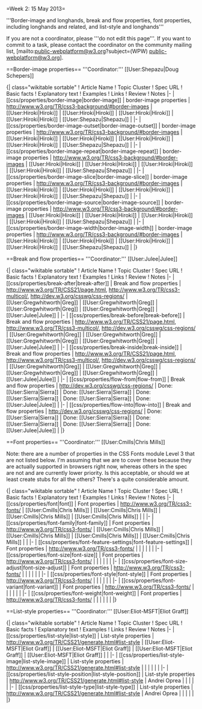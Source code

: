 =Week 2: 15 May 2013=

'''Border-image and longhands, break and flow properties, font properties, including longhands and related, and list-style and longhands'''

If you are not a coordinator, please '''do not edit this page'''. If you want to commit to a task, please contact the coordinator on the community mailing list, [mailto:public-webplatform@w3.org?subject=(WPW) public-webplatform@w3.org].

==Border-image properties==
'''Coordinator:''' [[User:Shepazu|Doug Schepers]]

{| class="wikitable sortable"
! Article Name
! Topic Cluster
! Spec URL
! Basic facts
! Explanatory text
! Examples
! Links 
! Review 
! Notes
|-
| [[css/properties/border-image|border-image]]
| border-image properties
| http://www.w3.org/TR/css3-background/#border-images
| [[User:Hiroki|Hiroki]]
| [[User:Hiroki|Hiroki]]
| [[User:Hiroki|Hiroki]]
| [[User:Hiroki|Hiroki]]
| [[User:Shepazu|Shepazu]]
| 
|-
| [[css/properties/border-image-outset|border-image-outset]]
| border-image properties
| http://www.w3.org/TR/css3-background/#border-images
| [[User:Hiroki|Hiroki]]
| [[User:Hiroki|Hiroki]]
| [[User:Hiroki|Hiroki]]
| [[User:Hiroki|Hiroki]]
| [[User:Shepazu|Shepazu]]
| 
|-
| [[css/properties/border-image-repeat|border-image-repeat]]
| border-image properties
| http://www.w3.org/TR/css3-background/#border-images
| [[User:Hiroki|Hiroki]]
| [[User:Hiroki|Hiroki]]
| [[User:Hiroki|Hiroki]]
| [[User:Hiroki|Hiroki]]
| [[User:Shepazu|Shepazu]]
| 
|-
| [[css/properties/border-image-slice|border-image-slice]]
| border-image properties
| http://www.w3.org/TR/css3-background/#border-images
| [[User:Hiroki|Hiroki]]
| [[User:Hiroki|Hiroki]]
| [[User:Hiroki|Hiroki]]
| [[User:Hiroki|Hiroki]]
| [[User:Shepazu|Shepazu]]
| 
|-
| [[css/properties/border-image-source|border-image-source]]
| border-image properties
| http://www.w3.org/TR/css3-background/#border-images
| [[User:Hiroki|Hiroki]]
| [[User:Hiroki|Hiroki]]
| [[User:Hiroki|Hiroki]]
| [[User:Hiroki|Hiroki]]
| [[User:Shepazu|Shepazu]]
| 
|-
| [[css/properties/border-image-width|border-image-width]]
| border-image properties
| http://www.w3.org/TR/css3-background/#border-images
| [[User:Hiroki|Hiroki]]
| [[User:Hiroki|Hiroki]]
| [[User:Hiroki|Hiroki]]
| [[User:Hiroki|Hiroki]]
| [[User:Shepazu|Shepazu]]
| 
|}


==Break and flow properties==
'''Coordinator:''' [[User:Julee|Julee]]

{| class="wikitable sortable"
! Article Name
! Topic Cluster
! Spec URL
! Basic facts
! Explanatory text
! Examples
! Links 
! Review 
! Notes
|-
| [[css/properties/break-after|break-after]]
| Break and flow properties
| http://www.w3.org/TR/CSS21/page.html, http://www.w3.org/TR/css3-multicol/, http://dev.w3.org/csswg/css-regions/
|  [[User:Gregwhitworth|Greg]]
|  [[User:Gregwhitworth|Greg]]
|  [[User:Gregwhitworth|Greg]]
|  [[User:Gregwhitworth|Greg]]
|  [[User:Julee|Julee]]
|
|-
| [[css/properties/break-before|break-before]]
| Break and flow properties
| http://www.w3.org/TR/CSS21/page.html, http://www.w3.org/TR/css3-multicol/, http://dev.w3.org/csswg/css-regions/
|  [[User:Gregwhitworth|Greg]]
|  [[User:Gregwhitworth|Greg]]
|  [[User:Gregwhitworth|Greg]]
|  [[User:Gregwhitworth|Greg]]
|  [[User:Julee|Julee]]
|
|-
| [[css/properties/break-inside|break-inside]]
| Break and flow properties
| http://www.w3.org/TR/CSS21/page.html, http://www.w3.org/TR/css3-multicol/, http://dev.w3.org/csswg/css-regions/
|  [[User:Gregwhitworth|Greg]]
|  [[User:Gregwhitworth|Greg]]
|  [[User:Gregwhitworth|Greg]]
|  [[User:Gregwhitworth|Greg]]
|  [[User:Julee|Julee]]
|
|-
| [[css/properties/flow-from|flow-from]]
| Break and flow properties
| http://dev.w3.org/csswg/css-regions/
|  Done: [[User:Sierra|Sierra]]
|  Done: [[User:Sierra|Sierra]]
|  Done: [[User:Sierra|Sierra]]
|  Done: [[User:Sierra|Sierra]]
|  Done: [[User:Julee|Julee]]
| 
|-
| [[css/properties/flow-into|flow-into]]
| Break and flow properties
| http://dev.w3.org/csswg/css-regions/
|  Done: [[User:Sierra|Sierra]]
|  Done: [[User:Sierra|Sierra]]
|  Done: [[User:Sierra|Sierra]]
|  Done: [[User:Sierra|Sierra]]
|  Done: [[User:Julee|Julee]]
| 
|}

==Font properties==
'''Coordinator:''' [[User:Cmills|Chris Mills]]

Note: there are a number of properties in the CSS Fonts module Level 3 that are not listed below. I'm assuming that we are to cover these because they are actually supported in browsers right now, whereas others in the spec are not and are currently lower priority. Is this acceptable, or should we at least create stubs for all the others? There's a quite considerable amount. 

{| class="wikitable sortable"
! Article Name
! Topic Cluster
! Spec URL
! Basic facts
! Explanatory text
! Examples
! Links 
! Review 
! Notes
|-
| [[css/properties/font|font]]
| Font properties
| http://www.w3.org/TR/css3-fonts/
| [[User:Cmills|Chris Mills]]
| [[User:Cmills|Chris Mills]]
| [[User:Cmills|Chris Mills]]
| [[User:Cmills|Chris Mills]]
| 
| 
|-
| [[css/properties/font-family|font-family]]
| Font properties
| http://www.w3.org/TR/css3-fonts/
| [[User:Cmills|Chris Mills]]
| [[User:Cmills|Chris Mills]]
| [[User:Cmills|Chris Mills]]
| [[User:Cmills|Chris Mills]]
| 
| 
|-
| [[css/properties/font-feature-settings|font-feature-settings]]
| Font properties
| http://www.w3.org/TR/css3-fonts/
| 
| 
| 
| 
| 
|
|-
| [[css/properties/font-size|font-size]]
| Font properties
| http://www.w3.org/TR/css3-fonts/
| 
| 
| 
| 
| 
|
|-
| [[css/properties/font-size-adjust|font-size-adjust]]
| Font properties
| http://www.w3.org/TR/css3-fonts/
| 
| 
| 
| 
| 
| 
|-
| [[css/properties/font-style|font-style]]
| Font properties
| http://www.w3.org/TR/css3-fonts/
| 
| 
| 
| 
| 
| 
|-
| [[css/properties/font-variant|font-variant]]
| Font properties
| http://www.w3.org/TR/css3-fonts/
| 
| 
| 
| 
| 
| 
|-
| [[css/properties/font-weight|font-weight]]
| Font properties
| http://www.w3.org/TR/css3-fonts/
| 
| 
| 
| 
| 
| 
|}

==List-style properties==
'''Coordinator:''' [[User:Eliot-MSFT|Eliot Graff]]

{| class="wikitable sortable"
! Article Name
! Topic Cluster
! Spec URL
! Basic facts
! Explanatory text
! Examples
! Links 
! Review 
! Notes
|-
| [[css/properties/list-style|list-style]]
| List-style properties
| http://www.w3.org/TR/CSS21/generate.html#list-style
| [[User:Eliot-MSFT|Eliot Graff]]
| [[User:Eliot-MSFT|Eliot Graff]]
| [[User:Eliot-MSFT|Eliot Graff]]
| [[User:Eliot-MSFT|Eliot Graff]]
|
|
|-
| [[css/properties/list-style-image|list-style-image]]
| List-style properties
| http://www.w3.org/TR/CSS21/generate.html#list-style
| 
| 
| 
| 
|
|
|-
| [[css/properties/list-style-position|list-style-position]]
| List-style properties
| http://www.w3.org/TR/CSS21/generate.html#list-style
| Andrei Oprea 
| 
| 
| 
|
|
|-
| [[css/properties/list-style-type|list-style-type]]
| List-style properties
| http://www.w3.org/TR/CSS21/generate.html#list-style
| Andrei Oprea 
| 
| 
| 
|
|
|}